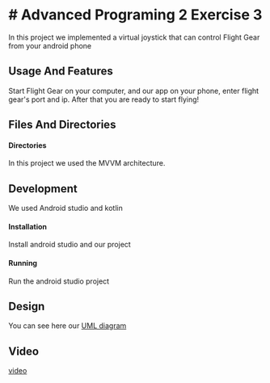 # # Advanced Programing 2 Exercise 3
In this project we implemented a virtual joystick that can control Flight Gear from your android phone

## Usage And Features
Start Flight Gear on your computer, and our app on your phone, enter flight gear's port and ip. After that you are ready to start flying!

## Files And Directories
#### Directories
In this project we used the MVVM architecture.

## Development
We used Android studio and kotlin
#### Installation
Install android studio and our project
#### Running
Run the android studio project
## Design
You can see here our [UML diagram](https://drive.google.com/file/d/1VMHOJzMSWNsew2Zeh27grhn_yXgXsL9h/view?usp=sharing)

## Video
[video](https://drive.google.com/file/d/1K_EZlwbKlabBbZEMl-ZhlyLQ4weyPzSa/view?usp=sharing)

